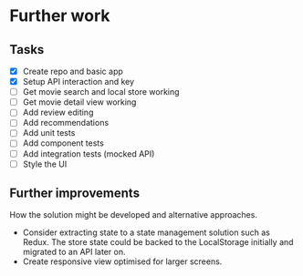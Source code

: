 # Further work

## Tasks

- [x] Create repo and basic app
- [x] Setup API interaction and key
- [ ] Get movie search and local store working
- [ ] Get movie detail view working
- [ ] Add review editing
- [ ] Add recommendations
- [ ] Add unit tests
- [ ] Add component tests
- [ ] Add integration tests (mocked API)
- [ ] Style the UI

## Further improvements

How the solution might be developed and alternative approaches.

- Consider extracting state to a state management solution such as Redux. The store state could be backed to the LocalStorage initially and migrated to an API later on.
- Create responsive view optimised for larger screens.
